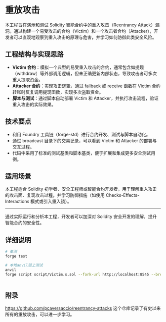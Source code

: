 # 重放攻击

本工程旨在演示和测试 Solidity 智能合约中的重入攻击（Reentrancy Attack）漏洞。通过构建一个易受攻击的合约（Victim）和一个攻击者合约（Attacker），开发者可以直观地观察到重入攻击的原理与危害，并学习如何防御此类安全风险。

## 工程结构与实现思路

- **Victim 合约**：模拟一个典型的易受重入攻击的合约，通常包含如提现（withdraw）等外部调用逻辑，但未正确更新内部状态，导致攻击者可多次重入提取资金。
- **Attacker 合约**：实现攻击逻辑，通过 fallback 或 receive 函数在 Victim 合约转账时反复调用提现函数，实现多次盗取资金。
- **脚本与测试**：通过脚本自动部署 Victim 和 Attacker，并执行攻击流程，验证重入攻击的实际效果。

## 技术要点

- 利用 Foundry 工具链（forge-std）进行合约开发、测试与脚本自动化。
- 通过 broadcast 目录下的交易记录，可以看到 Victim 和 Attacker 的部署与交互过程。
- 代码中采用了标准的测试基类和脚本基类，便于扩展和集成更多安全测试用例。

## 适用场景

本工程适合 Solidity 初学者、安全工程师或智能合约开发者，用于理解重入攻击的攻击面、复现攻击过程，并学习防御措施（如使用 Checks-Effects-Interactions 模式或引入重入锁）。

---

通过实际运行和分析本工程，开发者可以加深对 Solidity 安全开发的理解，提升智能合约的安全性。

## 详细说明

```sh
# 单测
forge test 

# 本地anvil链上测试
anvil
forge script script/Victim.s.sol --fork-url http://localhost:8545 --broadcast --unlocked
```
```
```

## 附录

https://github.com/pcaversaccio/reentrancy-attacks 这个仓库记录了有史以来所有的重放攻击，可以进一步学习。

